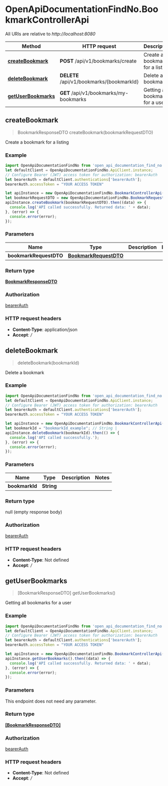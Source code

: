 # OpenApiDocumentationFindNo.BookmarkControllerApi

All URIs are relative to *http://localhost:8080*

Method | HTTP request | Description
------------- | ------------- | -------------
[**createBookmark**](BookmarkControllerApi.md#createBookmark) | **POST** /api/v1/bookmarks/create | Create a bookmark for a listing
[**deleteBookmark**](BookmarkControllerApi.md#deleteBookmark) | **DELETE** /api/v1/bookmarks/{bookmarkId} | Delete a bookmark
[**getUserBookmarks**](BookmarkControllerApi.md#getUserBookmarks) | **GET** /api/v1/bookmarks/my-bookmarks | Getting all bookmarks for a user



## createBookmark

> BookmarkResponseDTO createBookmark(bookmarkRequestDTO)

Create a bookmark for a listing

### Example

```javascript
import OpenApiDocumentationFindNo from 'open_api_documentation_find_no';
let defaultClient = OpenApiDocumentationFindNo.ApiClient.instance;
// Configure Bearer (JWT) access token for authorization: bearerAuth
let bearerAuth = defaultClient.authentications['bearerAuth'];
bearerAuth.accessToken = "YOUR ACCESS TOKEN"

let apiInstance = new OpenApiDocumentationFindNo.BookmarkControllerApi();
let bookmarkRequestDTO = new OpenApiDocumentationFindNo.BookmarkRequestDTO(); // BookmarkRequestDTO | 
apiInstance.createBookmark(bookmarkRequestDTO).then((data) => {
  console.log('API called successfully. Returned data: ' + data);
}, (error) => {
  console.error(error);
});

```

### Parameters


Name | Type | Description  | Notes
------------- | ------------- | ------------- | -------------
 **bookmarkRequestDTO** | [**BookmarkRequestDTO**](BookmarkRequestDTO.md)|  | 

### Return type

[**BookmarkResponseDTO**](BookmarkResponseDTO.md)

### Authorization

[bearerAuth](../README.md#bearerAuth)

### HTTP request headers

- **Content-Type**: application/json
- **Accept**: */*


## deleteBookmark

> deleteBookmark(bookmarkId)

Delete a bookmark

### Example

```javascript
import OpenApiDocumentationFindNo from 'open_api_documentation_find_no';
let defaultClient = OpenApiDocumentationFindNo.ApiClient.instance;
// Configure Bearer (JWT) access token for authorization: bearerAuth
let bearerAuth = defaultClient.authentications['bearerAuth'];
bearerAuth.accessToken = "YOUR ACCESS TOKEN"

let apiInstance = new OpenApiDocumentationFindNo.BookmarkControllerApi();
let bookmarkId = "bookmarkId_example"; // String | 
apiInstance.deleteBookmark(bookmarkId).then(() => {
  console.log('API called successfully.');
}, (error) => {
  console.error(error);
});

```

### Parameters


Name | Type | Description  | Notes
------------- | ------------- | ------------- | -------------
 **bookmarkId** | **String**|  | 

### Return type

null (empty response body)

### Authorization

[bearerAuth](../README.md#bearerAuth)

### HTTP request headers

- **Content-Type**: Not defined
- **Accept**: */*


## getUserBookmarks

> [BookmarkResponseDTO] getUserBookmarks()

Getting all bookmarks for a user

### Example

```javascript
import OpenApiDocumentationFindNo from 'open_api_documentation_find_no';
let defaultClient = OpenApiDocumentationFindNo.ApiClient.instance;
// Configure Bearer (JWT) access token for authorization: bearerAuth
let bearerAuth = defaultClient.authentications['bearerAuth'];
bearerAuth.accessToken = "YOUR ACCESS TOKEN"

let apiInstance = new OpenApiDocumentationFindNo.BookmarkControllerApi();
apiInstance.getUserBookmarks().then((data) => {
  console.log('API called successfully. Returned data: ' + data);
}, (error) => {
  console.error(error);
});

```

### Parameters

This endpoint does not need any parameter.

### Return type

[**[BookmarkResponseDTO]**](BookmarkResponseDTO.md)

### Authorization

[bearerAuth](../README.md#bearerAuth)

### HTTP request headers

- **Content-Type**: Not defined
- **Accept**: */*

